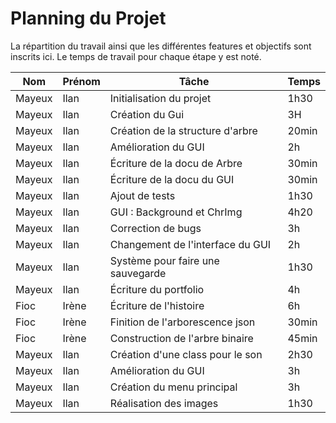 # Planning du Projet

La répartition du travail ainsi que les différentes features et objectifs sont inscrits ici. Le temps de travail pour chaque étape y est noté.

| Nom    | Prénom | Tâche                             | Temps |
| ------ | ------ | --------------------------------- | ----- |
| Mayeux | Ilan   | Initialisation du projet          | 1h30  |
| Mayeux | Ilan   | Création du Gui                   | 3H    |
| Mayeux | Ilan   | Création de la structure d'arbre  | 20min |
| Mayeux | Ilan   | Amélioration du GUI               | 2h    |
| Mayeux | Ilan   | Écriture de la docu de Arbre      | 30min |
| Mayeux | Ilan   | Écriture de la docu du GUI        | 30min |
| Mayeux | Ilan   | Ajout de tests                    | 1h30  |
| Mayeux | Ilan   | GUI : Background et ChrImg        | 4h20  |
| Mayeux | Ilan   | Correction de bugs                | 3h    |
| Mayeux | Ilan   | Changement de l'interface du GUI  | 2h    |
| Mayeux | Ilan   | Système pour faire une sauvegarde | 1h30  |
| Mayeux | Ilan   | Écriture du portfolio             | 4h    |
| Fioc   | Irène  | Écriture de l'histoire            | 6h    |
| Fioc   | Irène  | Finition de l'arborescence json   | 30min |
| Fioc   | Irène  | Construction de l'arbre binaire   | 45min |
| Mayeux | Ilan   | Création d'une class pour le son  | 2h30  |
| Mayeux | Ilan   | Amélioration du GUI               | 3h    |
| Mayeux | Ilan   | Création du menu principal        | 3h    |
| Mayeux | Ilan   | Réalisation des images            | 1h30  |
